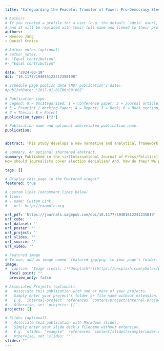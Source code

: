 ```yaml
---
title: "Safeguarding the Peaceful Transfer of Power: Pro-Democracy Electoral Frames and Journalist Coverage of Election Deniers During the 2022 U.S. Midterm Elections"

# Authors
# If you created a profile for a user (e.g. the default `admin` user), write the username (folder name) here 
# and it will be replaced with their full name and linked to their profile.
authors:
- Heesoo Jang
- Daniel Kreiss

# Author notes (optional)
# author_notes:
#- "Equal contribution"
#- "Equal contribution"

date: "2024-03-19"
doi: "10.1177/194016122412358190"

# Schedule page publish date (NOT publication's date).
#publishDate: "2017-01-01T00:00:00Z"

# Publication type.
# Legend: 0 = Uncategorized; 1 = Conference paper; 2 = Journal article;
# 3 = Preprint / Working Paper; 4 = Report; 5 = Book; 6 = Book section;
# 7 = Thesis; 8 = Patent
publication_types: ["2"]

# Publication name and optional abbreviated publication name.
publication: 


abstract: This study develops a new normative and analytical framework of “democracy-framed electoral coverage” grounded in literatures that stress the role of governmental and communicative institutions in protecting democracies from threats. We define “democracy-framed electoral coverage” as journalism that embraces fairly contested elections as an established norm and political ideal, and clearly alerts the public to threats to the peaceful transfer of power. Using the U.S. as a case study of a consolidated democracy facing autocratization threats, the study applies the framework to analyze a comprehensive dataset of 708 articles encompassing twenty one races during the 2022 U.S. midterm elections when candidates who denied the results of the 2020 presidential election were on the ballot. Additionally, we conducted interviews with twelve journalists to evaluate their perspectives and practices regarding election denying candidates. We find that journalists routinely failed to alert the public to the threat posed by candidates unwilling to embrace the legitimacy of U.S. elections. This paper demonstrates the necessity of a normative framework for pro-democracy election coverage, and the findings underscore the electoral fragility of the U.S.—a case of a democracy undergoing autocratization processes and facing threats to the legitimacy of its elections and the peaceful transfer of power.

# Summary. An optional shortened abstract.
summary: Published in the <i>[International Journal of Press/Politics](https://journals.sagepub.com/home/hij)</i>. 
How should journalists cover election denialism? And, how do they? We propose a new standard of “democracy-framed electoral coverage” and evaluate press coverage of the 2022 US midterms. 

tags: []

# Display this page in the Featured widget?
featured: true

# Custom links (uncomment lines below)
# links:
# - name: Custom Link
#   url: http://example.org

url_pdf: 'https://journals.sagepub.com/doi/10.1177/19401612241235819'
url_code: ''
url_dataset: ''
url_poster: ''
url_project: ''
url_slides: ''
url_source: ''
url_video: ''

# Featured image
# To use, add an image named `featured.jpg/png` to your page's folder. 
image:
#  caption: 'Image credit: [**Unsplash**](https://unsplash.com/photos/pLCdAaMFLTE)'
  focal_point: ""
  preview_only: false

# Associated Projects (optional).
#   Associate this publication with one or more of your projects.
#   Simply enter your project's folder or file name without extension.
#   E.g. `internal-project` references `content/project/internal-project/index.md`.
#   Otherwise, set `projects: []`.
projects: []

# Slides (optional).
#   Associate this publication with Markdown slides.
#   Simply enter your slide deck's filename without extension.
#   E.g. `slides: "example"` references `content/slides/example/index.md`.
#   Otherwise, set `slides: ""`.
slides: ""
---
```




